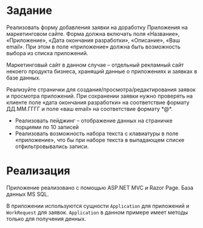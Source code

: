 # Задание
Реализовать форму добавления заявки на доработку Приложения на маркетинговом сайте. Форма должна включать поля «Название», «Приложение», «Дата окончания разработки», «Описание», «Ваш email». При этом в поле «приложение» должна быть возможность выбора из списка приложений.

Маркетинговый сайт в данном случае – отдельный рекламный сайт некоего продукта бизнеса, хранящий данные о приложениях и заявках в базе данных.

Реализуйте странички для создания/просмотра/редактирования заявок и просмотра приложений. При сохранении заявки нужно проверять на клиенте поле «дата окончания разработки» на соответствие формату ДД.ММ.ГГГГ и поле «ваш email» на соответствие формату \*@\*.

- Реализовать пейджинг – отображение данных на страничке порциями по 10 записей
- Реализовать возможность набора текста с клавиатуры в поле «приложение», что бы при наборе текста в выпадающем списке отфильтровывались записи.

# Реализация
Приложение реализовано с помощью ASP.NET MVC и Razor Page. База данных MS SQL.

В приложении используются сущности  ```Application``` для приложений и ```WorkRequest``` для заявок.
```Application``` в данном примере имеет методы только для получения денных.
